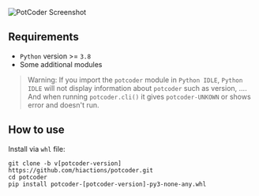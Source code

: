 ![PotCoder Screenshot](./src/potcoder/assets/potcoder-screenshot.png)

## Requirements
- `Python` version >= `3.8`
- Some additional modules

> Warning: If you import the `potcoder` module in `Python IDLE`, `Python IDLE` will not display information about `potcoder` such as version, .... And when running `potcoder.cli()` it gives `potcoder-UNKOWN` or shows error and doesn't run.

## How to use
Install via `whl` file:
```
git clone -b v[potcoder-version] https://github.com/hiactions/potcoder.git
cd potcoder
pip install potcoder-[potcoder-version]-py3-none-any.whl
```


